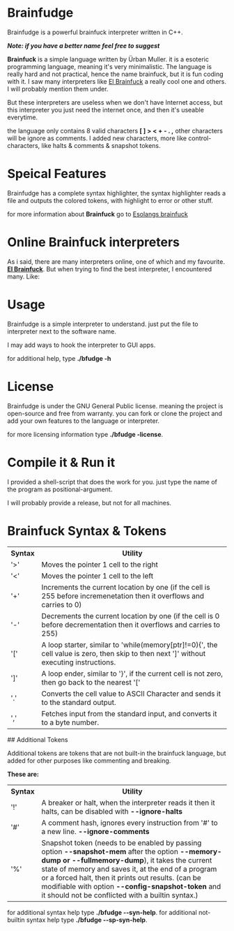 # Brainfudge
Brainfudge is a powerful brainfuck interpreter written in C++.

***Note: if you have a better name feel free to suggest***

**Brainfuck** is a simple language written by Ürban Muller. it is a esoteric programming language, meaning it's very minimalistic. The language is really hard and not practical, hence the name brainfuck, but it is fun coding with it. 
I saw many interpreters like <a href="copy.sh/brainfuck">El Brainfuck</a> a really cool one and others. I will probably mention them under.

But these interpreters are useless when we don't have Internet access, but this interpreter you just need the internet once, and then it's useable everytime.

the language only contains 8 valid characters **[ ] > < + - . ,** other characters 
will be ignore as comments. I added new characters, more like control-characters, 
like halts & comments & snapshot tokens.


# Speical Features

Brainfudge has a complete syntax highlighter, the syntax highlighter reads a file and outputs the colored tokens, with highlight to error or other stuff.

for more information about **Brainfuck** go to <a href="https://esolangs.org/wiki/Brainfuck">Esolangs brainfuck</a>

# Online Brainfuck interpreters 

As i said, there are many interpreters online, one of which and my favourite. 
**<a href="copy.sh/brainfuck">El Brainfuck</a>**. 
But when trying to find the best interpreter, I encountered many. Like: 


# Usage 
Brainfudge is a simple interpreter to understand.
just put the file to interpreter next to the software name. 

I may add ways to hook the interpreter to GUI apps.

for additional help, type **./bfudge -h**

# License 
Brainfudge is under the GNU General Public license. 
meaning the project is open-source and free from warranty. you can fork 
or clone the project and add your own features to the language or interpreter.

for more licensing information type **./bfudge -license**.

# Compile it & Run it
I provided a shell-script that does the work for you. 
just type the name of the program as positional-argument.

I will probably provide a release, but not for all machines.


# Brainfuck Syntax & Tokens 


<table>
   <tr>
      <th>Syntax</th>
      <th>Utility</th>
   </tr>

   <tr>
      <td>'>'</td>
      <td>Moves the pointer 1 cell to the right</td>
   </tr>

   <tr>
      <td>'<'</td>
      <td>Moves the pointer 1 cell to the left</td>
   </tr>

   <tr>
      <td>'+'</td>
      <td>Increments the current location by one (if the cell is 255 before incremenetation then it overflows and carries to 0)</td>
   </tr>

  <tr>
      <td>'-'</td>
      <td>Decrements the current location by one (if the cell is 0 before decrementation then it overflows and carries to 255)</td>
  </tr>

  <tr>
      <td>'['</td>
      <td>A loop starter, similar to 'while(memory[ptr]!=0){', the cell value is zero, then skip to then next ']' without executing instructions.</td>
  </tr>

  <tr>
      <td>']'</td>
      <td>A loop ender, similar to '}', if the current cell is not zero, then go back to the nearest '['</td>
  </tr>

  <tr>
     <td>'.'</td>
     <td>Converts the cell value to ASCII Character and sends it to the standard output.</td>
  </tr>


  <tr>
     <td>','</td>
     <td>Fetches input from the standard input, and converts it to a byte number.</td>
  </tr>
</table>

## Additional Tokens

Additional tokens are tokens that are not built-in the brainfuck language, but added
for other purposes like commenting and breaking.

**These are:**

<table>
   <tr>
     <th>Syntax</th>
     <th>Utility</th>
   </tr>

   <tr>
      <td>'!'</td>
      <td>A breaker or halt, when the interpreter reads it then it halts, can be disabled with <strong>--ignore-halts</strong></td>
   </tr>

   <tr>
      <td>'#'</td>
      <td>A comment hash, ignores every instruction from '#' to a new line. <strong>--ignore-comments</strong></td>
   </tr>

   <tr>
      <td>'%'</td>
      <td>Snapshot token (needs to be enabled by passing option <strong>--snapshot-mem</strong> after the option <strong>--memory-dump or --fullmemory-dump</strong>), it takes the current state of memory and saves it, at the end of a program or a forced halt, then it prints out results. (can be modifiable with option <strong>--config-snapshot-token</strong> and it should not be conflicted with a builtin syntax.)</td>
   </tr>
</table>

for additional syntax help type **./bfudge --syn-help**.
for additional not-builtin syntax help type **./bfudge --sp-syn-help**.